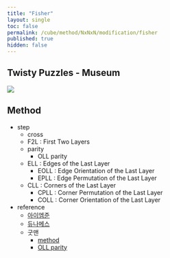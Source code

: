```yaml
---
title: "Fisher"
layout: single
toc: false
permalink: /cube/method/NxNxN/modification/fisher
published: true
hidden: false
---
```


<head>
  <base target="_blank">
</head>



## Twisty Puzzles - Museum

<a href="https://twistypuzzles.com/app/museum/museum_showitem.php?pkey=624">
  <img src="https://twistypuzzles.com/museum/large/00624-01.jpg">
</a>



## Method

- step
  - cross
  - F2L : First Two Layers
  - parity
    - OLL parity
  - ELL : Edges of the Last Layer
    - EOLL : Edge Orientation of the Last Layer
    - EPLL : Edge Permutation of the Last Layer
  - CLL : Corners of the Last Layer
    - CPLL : Corner Permutation of the Last Layer
    - COLL : Corner Orientation of the Last Layer
- reference
  - [아이엠준](https://youtu.be/x9SySGU_iqE)
  - [듀나메스](https://youtu.be/F5cDzoSU280)
  - 굿맨
    - [method](https://youtu.be/gELuvKW2Itw)
    - [OLL parity](https://youtu.be/EaX0xLmwDzM)
